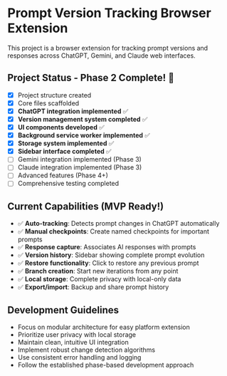 # Prompt Version Tracking Browser Extension

This project is a browser extension for tracking prompt versions and responses across ChatGPT, Gemini, and Claude web interfaces.

## Project Status - Phase 2 Complete! 🎉
- [x] Project structure created
- [x] Core files scaffolded
- [x] **ChatGPT integration implemented** ✅
- [x] **Version management system completed** ✅ 
- [x] **UI components developed** ✅
- [x] **Background service worker implemented** ✅
- [x] **Storage system implemented** ✅
- [x] **Sidebar interface completed** ✅
- [ ] Gemini integration implemented (Phase 3)
- [ ] Claude integration implemented (Phase 3)
- [ ] Advanced features (Phase 4+)
- [ ] Comprehensive testing completed

## Current Capabilities (MVP Ready!)
- ✅ **Auto-tracking**: Detects prompt changes in ChatGPT automatically
- ✅ **Manual checkpoints**: Create named checkpoints for important prompts
- ✅ **Response capture**: Associates AI responses with prompts
- ✅ **Version history**: Sidebar showing complete prompt evolution
- ✅ **Restore functionality**: Click to restore any previous prompt
- ✅ **Branch creation**: Start new iterations from any point
- ✅ **Local storage**: Complete privacy with local-only data
- ✅ **Export/import**: Backup and share prompt history

## Development Guidelines
- Focus on modular architecture for easy platform extension
- Prioritize user privacy with local storage
- Maintain clean, intuitive UI integration
- Implement robust change detection algorithms
- Use consistent error handling and logging
- Follow the established phase-based development approach
